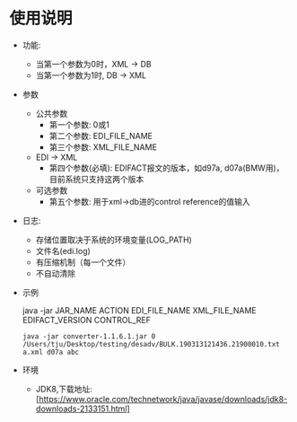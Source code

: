 # 使用说明

+ 功能:
    + 当第一个参数为0时，XML -> DB
    + 当第一个参数为1时, DB -> XML
    
+ 参数
    + 公共参数
        + 第一个参数: 0或1
        + 第二个参数: EDI_FILE_NAME 
        + 第三个参数: XML_FILE_NAME
    + EDI -> XML
        + 第四个参数(必填): EDIFACT报文的版本，如d97a, d07a(BMW用)， 目前系统只支持这两个版本
    + 可选参数
        + 第五个参数: 用于xml->db进的control reference的值输入
       
+ 日志:
    + 存储位置取决于系统的环境变量(LOG_PATH)
    + 文件名(edi.log)
    + 有压缩机制（每一个文件）
    + 不自动清除
    
+ 示例     

    java -jar JAR_NAME ACTION EDI_FILE_NAME XML_FILE_NAME EDIFACT_VERSION CONTROL_REF
   
    ~~~
    java -jar converter-1.1.6.1.jar 0 /Users/tju/Desktop/testing/desadv/BULK.190313121436.21900010.txt a.xml d07a abc
    ~~~
   
+ 环境
   + JDK8,下载地址: [https://www.oracle.com/technetwork/java/javase/downloads/jdk8-downloads-2133151.html]
